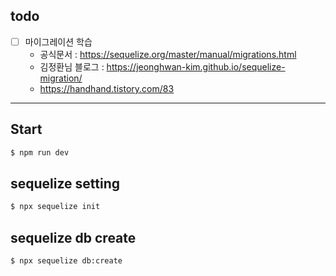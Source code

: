 ## todo

- [ ] 마이그레이션 학습
  - 공식문서 : https://sequelize.org/master/manual/migrations.html
  - 김정환님 블로그 : https://jeonghwan-kim.github.io/sequelize-migration/
  - https://handhand.tistory.com/83

---

## Start

```bash
$ npm run dev
```

## sequelize setting

```bash
$ npx sequelize init
```

## sequelize db create

```bash
$ npx sequelize db:create

```
